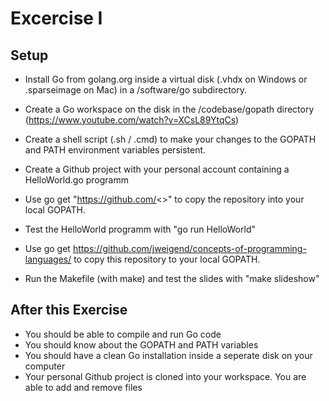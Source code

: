 # Excercise I

## Setup
- Install Go from golang.org inside a virtual disk (.vhdx on Windows or .sparseimage on Mac) in a /software/go subdirectory.
- Create a Go workspace on the disk in the /codebase/gopath directory (https://www.youtube.com/watch?v=XCsL89YtqCs)
- Create a shell script (.sh / .cmd) to make your changes to the GOPATH and PATH environment variables persistent.
- Create a Github project with your personal account containing a HelloWorld.go programm
- Use go get "https://github.com/<<YOUR REPO>>" to copy the repository into your local GOPATH.
- Test the HelloWorld programm with "go run HelloWorld"

- Use go get https://github.com/jweigend/concepts-of-programming-languages/ to copy this repository to your local GOPATH.
- Run the Makefile (with make) and test the slides with "make slideshow"

## After this Exercise
- You should be able to compile and run Go code
- You should know about the GOPATH and PATH variables
- You should have a clean Go installation inside a seperate disk on your computer
- Your personal Github project is cloned into your workspace. You are able to add and remove files


